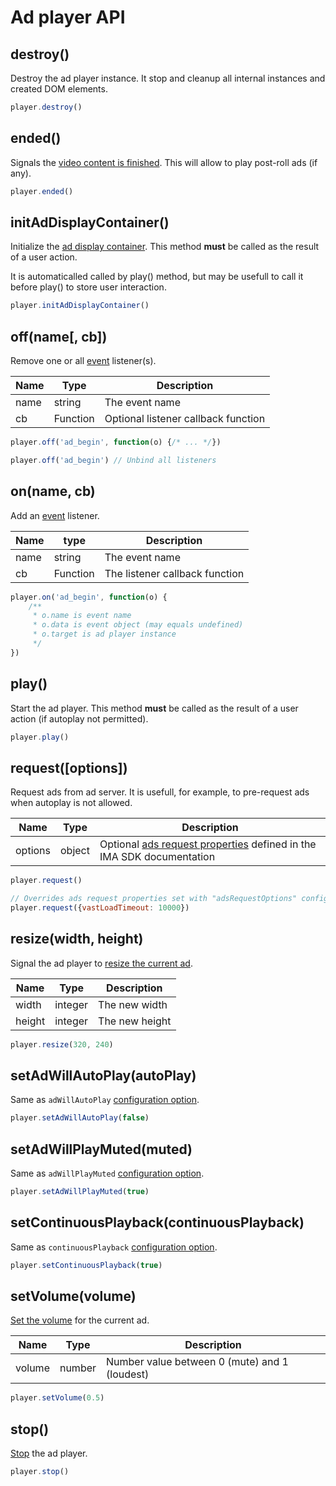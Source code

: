 # Ad player API

## destroy()

Destroy the ad player instance. It stop and cleanup all internal instances and created DOM elements.

```javascript
player.destroy()
```

## ended()

Signals the [video content is finished](https://developers.google.com/interactive-media-ads/docs/sdks/html5/v3/reference/js/ima.AdsLoader#contentComplete). This will allow to play post-roll ads (if any).

```javascript
player.ended()
```

## initAdDisplayContainer()

Initialize the [ad display container](https://developers.google.com/interactive-media-ads/docs/sdks/html5/v3/reference/js/ima.AdDisplayContainer#initialize). This method __must__ be called as the result of a user action.

It is automaticalled called by play() method, but may be usefull to call it before play() to store user interaction.

```javascript
player.initAdDisplayContainer()
```

## off(name[, cb])

Remove one or all [event](events.md) listener(s).

| Name | Type | Description |
| ---  | --- | --- |
| name | string | The event name |
| cb | Function | Optional listener callback function |

```javascript
player.off('ad_begin', function(o) {/* ... */})

player.off('ad_begin') // Unbind all listeners
```

## on(name, cb)

Add an [event](events.md) listener.

| Name | type | Description |
| ---  | --- | --- |
| name | string | The event name |
| cb | Function | The listener callback function |

```javascript
player.on('ad_begin', function(o) {
    /**
     * o.name is event name
     * o.data is event object (may equals undefined)
     * o.target is ad player instance
     */
})
```

## play()

Start the ad player. This method __must__ be called as the result of a user action (if autoplay not permitted).

```javascript
player.play()
```

## request([options])

Request ads from ad server. It is usefull, for example, to pre-request ads when autoplay is not allowed.

| Name | Type | Description |
| ---  | --- | --- |
| options | object | Optional [ads request properties](https://developers.google.com/interactive-media-ads/docs/sdks/html5/v3/reference/js/ima.AdsRequest#properties) defined in the IMA SDK documentation |

```javascript
player.request()

// Overrides ads request properties set with "adsRequestOptions" configuration option
player.request({vastLoadTimeout: 10000})
```

## resize(width, height)

Signal the ad player to [resize the current ad](https://developers.google.com/interactive-media-ads/docs/sdks/html5/v3/reference/js/ima.AdsManager#resize).

| Name | Type | Description |
| ---  | --- | --- |
| width | integer | The new width |
| height | integer | The new height |

```javascript
player.resize(320, 240)
```

## setAdWillAutoPlay(autoPlay)

Same as `adWillAutoPlay` [configuration option](config.md).

```javascript
player.setAdWillAutoPlay(false)
```

## setAdWillPlayMuted(muted)

Same as `adWillPlayMuted` [configuration option](config.md).

```javascript
player.setAdWillPlayMuted(true)
```

## setContinuousPlayback(continuousPlayback)

Same as `continuousPlayback` [configuration option](config.md).

```javascript
player.setContinuousPlayback(true)
```

## setVolume(volume)

[Set the volume](https://developers.google.com/interactive-media-ads/docs/sdks/html5/v3/reference/js/ima.AdsManager#setVolume) for the current ad.

| Name | Type | Description |
| ---  | --- | --- |
| volume | number | Number value between 0 (mute) and 1 (loudest) |

```javascript
player.setVolume(0.5)
```

## stop()

[Stop](https://developers.google.com/interactive-media-ads/docs/sdks/html5/v3/reference/js/ima.AdsManager#stop) the ad player.

```javascript
player.stop()
```
